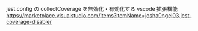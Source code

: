 jest.config の collectCoverage を無効化・有効化する vscode 拡張機能
https://marketplace.visualstudio.com/items?itemName=josha0ngel03.jest-coverage-disabler
